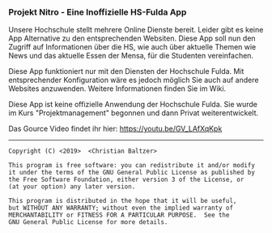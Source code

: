 ### Projekt Nitro - Eine Inoffizielle HS-Fulda App 

Unsere Hochschule stellt mehrere Online Dienste bereit. Leider gibt es keine App Alternative zu den entsprechenden Websiten. Diese App soll nun den Zugriff auf Informationen über die HS, wie auch über aktuelle Themen wie News und das aktuelle Essen der Mensa,  für die Studenten vereinfachen.

Diese App funktioniert nur mit den Diensten der Hochschule Fulda. 
Mit entsprechender Konfiguration wäre es jedoch möglich Sie auch auf andere Websites anzuwenden.
Weitere Informationen finden Sie im Wiki.

Diese App ist keine offizielle Anwendung der Hochschule Fulda.
Sie wurde im Kurs "Projektmanagement"  begonnen und dann Privat weiterentwickelt.

Das Gource Video findet ihr hier:
https://youtu.be/GV_LAfXqKpk

***
    Copyright (C) <2019>  <Christian Baltzer>

    This program is free software: you can redistribute it and/or modify
    it under the terms of the GNU General Public License as published by
    the Free Software Foundation, either version 3 of the License, or
    (at your option) any later version.

    This program is distributed in the hope that it will be useful,
    but WITHOUT ANY WARRANTY; without even the implied warranty of
    MERCHANTABILITY or FITNESS FOR A PARTICULAR PURPOSE.  See the
    GNU General Public License for more details.
